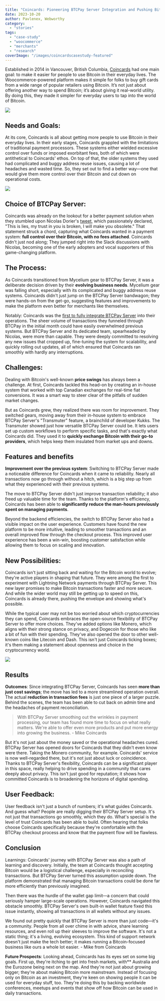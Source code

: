 ```yaml
---
title: "Coincards: Pioneering BTCPay Server Integration and Pushing Bitcoin Adoption"
date: 2023-10-20
author: Pavlenex, Webworthy
category:
  - "stories"
tags:
  - "case-study"
  - "woocommerce"
  - "merchants"
  - "research"
coverImage: "/images/coincardscasestudy-featured"
---
```


Established in 2014 in Vancouver, British Columbia, [Coincards](https://coincards.com) had one main goal: to make it easier for people to use Bitcoin in their everyday lives. The Woocommerce-powered platform makes it simple for folks to buy gift cards from a wide range of popular retailers using Bitcoin. It’s not just about offering another way to spend Bitcoin; it’s about giving it real-world utility. By doing this, they made it simpler for everyday users to tap into the world of Bitcoin.

![](/images/coincardscasestudy-featured)

## Needs and Goals: 

At its core, Coincards is all about getting more people to use Bitcoin in their everyday lives. In their early stages, Coincards grappled with the limitations of traditional payment processors. These systems either wielded excessive control over funds or imposed exorbitant fees, both of which were antithetical to Coincards' ethos. On top of that, the older systems they used had complicated and buggy address reuse issues, causing a lot of headaches and wasted time. So, they set out to find a better way—one that would give them more control over their Bitcoin and cut down on operational costs.

![](/images/coincardscasestudy-2.png)

## Choice of BTCPay Server:

Coincards was already on the lookout for a better payment solution when they stumbled upon Nicolas Dorier's [tweet](https://twitter.com/NicolasDorier/status/898378514256207872), which passionately declared, "This is lies, my trust in you is broken, I will make you obsolete." That statement struck a chord, capturing what Coincards wanted in a payment system: **full control over their Bitcoin, with no fees attached**. Coincards didn't just nod along; They jumped right into the Slack discussions with Nicolas, becoming one of the early adopters and vocal supporters of this game-changing platform.

## The Process:

As Coincards transitioned from Mycelium gear to BTCPay Server, it was a deliberate decision driven by their **evolving business needs**. Mycelium gear was falling short, especially with its complicated and buggy address reuse systems. Coincards didn't just jump on the BTCPay Server bandwagon; they were hands-on from the get-go, suggesting features and improvements to make the platform even better for merchants like themselves.

Notably: Coincards was the [first to fully integrate BTCPay Server](https://blog.btcpayserver.org/mike-olthoff-coincards/) into their operations. The sheer volume of transactions they funneled through BTCPay in the initial month could have easily overwhelmed previous systems. But BTCPay Server and its dedicated team, spearheaded by Nicolas, were more than capable. They were deeply committed to resolving any new issues that cropped up, fine-tuning the system for scalability, and quickly rolling out updates, all of which ensured that Coincards ran smoothly with hardly any interruptions.

## Challenges: 

Dealing with Bitcoin's well-known **price swings** has always been a challenge. At first, Coincards tackled this head-on by creating an in-house system that worked with top Canadian exchanges for real-time fiat conversions. It was a smart way to steer clear of the pitfalls of sudden market changes.

But as Coincards grew, they realized there was room for improvement. They switched gears, moving away from their in-house system to embrace BTCPay Server's "Transmuter" feature, a brainchild of developer Kukks. The Transmuter showed just how versatile BTCPay Server could be. It lets users set up custom workflows to perform specific tasks, and that's exactly what Coincards did. They used it to **quickly exchange Bitcoin with their go-to providers**, which helps keep them insulated from market ups and downs.

## Features and benefits

**Improvement over the previous system**: Switching to BTCPay Server made a noticeable difference for Coincards when it came to reliability. Nearly all transactions now go through without a hitch, which is a big step up from what they experienced with their previous systems. 

The move to BTCPay Server didn't just improve transaction reliability; it also freed up valuable time for the team. Thanks to the platform's efficiency, Coincards has been able to **significantly reduce the man-hours previously spent on managing payments**.

Beyond the backend efficiencies, the switch to BTCPay Server also had a visible impact on the user experience. Customers have found the new platform to be more intuitive, leading to smoother transactions and an overall improved flow through the checkout process. This improved user experience has been a win-win, boosting customer satisfaction while allowing them to focus on scaling and innovation.

## New Possibilities:

Coincards isn't just sitting back and waiting for the Bitcoin world to evolve; they're active players in shaping that future. They were among the first to experiment with Lightning Network payments through BTCPay Server. This new layer promises to make Bitcoin transactions faster and more secure. And while the wider world may still be getting up to speed on this, Coincards is already there, pushing the envelope and showing what's possible.

While the typical user may not be too worried about which cryptocurrencies they can spend, Coincards embraces the open-source flexibility of BTCPay Server to offer more choices. They've added options like Monero, which aligns with their strong stance on privacy, and Dogecoin for those who like a bit of fun with their spending. They've also opened the door to other well-known coins like Litecoin and Dash. This isn't just Coincards ticking boxes; it's them making a statement about openness and choice in the cryptocurrency world.

![](/images/coincardscasestudy-3.png)

## Results

**Outcomes**: Since integrating BTCPay Server, Coincards has seen **more than just cost savings**; the move has led to a more streamlined operation overall. The actual **reduction in transaction fees** is just one piece of a larger puzzle. Behind the scenes, the team has been able to cut back on admin time and the headaches of payment reconciliation.

> With BTCPay Server smoothing out the wrinkles in payment processing, our team has found more time to focus on what really matters. We're able to offer even more products and put more energy into growing the business.  - Mike Coincards

But it's not just about the money saved or the operational headaches cured. BTCPay Server has opened doors for Coincards that they didn't even know were there. Taking the Monero community, for example. Coincards' service is now well-regarded there, but it's not just about luck or coincidence. Thanks to BTCPay Server's flexibility, Coincards can be a significant player in this space, really helping to drive spending in a community that cares deeply about privacy. This isn't just good for reputation; it shows how committed Coincards is to broadening the horizons of digital spending.

## User Feedback: 

User feedback isn't just a bunch of numbers; it's what guides Coincards. And guess what? People are really digging their BTCPay Server setup. It's not just that transactions go smoothly, which they do. What's special is the level of trust Coincards has been able to build. Often hearing that folks choose Coincards specifically because they're comfortable with the BTCPay checkout process and know that the payment flow will be flawless. 

## Conclusion

Learnings: Coincards' journey with BTCPay Server was also a path of learning and discovery. Initially, the team at Coincards thought accepting Bitcoin would be a logistical challenge, especially in reconciling transactions. But BTCPay Server turned this assumption upside down. The platform demonstrated that managing Bitcoin transactions could be done far more efficiently than previously imagined.

Then there was the hurdle of the wallet gap limit—a concern that could seriously hamper large-scale operations. However, Coincards navigated this obstacle smoothly. BTCPay Server's own built-in wallet feature fixed this issue instantly, showing all transactions in all wallets without any issues. 

We found out pretty quickly that BTCPay Server is more than just code—it's a community. People from all over chime in with advice, share learning resources, and even roll up their sleeves to improve the software. It's not a static thing; it's a living, evolving ecosystem. This kind of support network doesn't just make the tech better; it makes running a Bitcoin-focused business like ours a whole lot easier. - Mike from Coincards

**Future Prospects**: Looking ahead, Coincards has its eyes set on some big goals. First up, they're itching to get into fresh markets, with** Australia and the Eurozone being next on the map. And they're not just about growing bigger; they're about making Bitcoin more mainstream. Instead of focusing only on Bitcoin as an investment, they're keen on showing people it can be used for everyday stuff, too. They're doing this by backing worldwide conferences, meetups and events that show off how Bitcoin can be used in daily transactions.